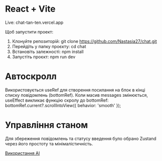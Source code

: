 # React + Vite

Live: chat-tan-ten.vercel.app

Щоб запустити проект:
 1. Клонуйте репозиторій: git clone https://github.com/Nastasia27/chat.git
 2. Перейдіть у папку проєкту: cd chat
 3. Встановіть залежності: npm install
 4. Запустіть проєкт: npm run dev

# Автоскролл
Використовується useRef для створення посилання на блок в кінці списку повідомлень (bottomRef).
Коли масив messages змінюється, useEffect викликає функцію скролу до bottomRef:
    bottomRef.current?.scrollIntoView({ behavior: 'smooth' });

# Управління станом
Для збереження повідомлень та статусу введення було обрано Zustand через його простоту та мінімалістичність.

[Використання АІ](./AI-Reflection.md)

